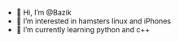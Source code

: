- 👋 Hi, I’m @Bazik
- 👀 I’m interested in hamsters linux and iPhones
- 🌱 I’m currently learning python and c++

<!---
Bazik-bzik-bazilik/Bazik-bzik-bazilik is a ✨ special ✨ repository because its `README.md` (this file) appears on your GitHub profile.
You can click the Preview link to take a look at your changes.
--->
